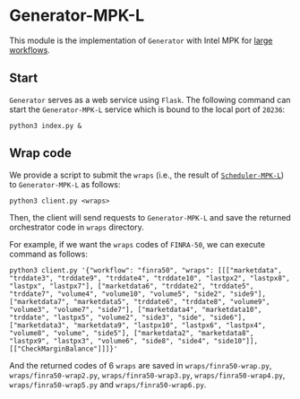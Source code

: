 # Generator-MPK-L

This module is the implementation of `Generator` with Intel MPK for [large workflows](https://github.com/tjulym/Chiron/blob/main/Scheduler/mpk-l/README.md).

## Start
`Generator` serves as a web service using `Flask`. The following command can start the `Generator-MPK-L` service which is bound to the local port of `20236`:
```
python3 index.py &
```

## Wrap code
We provide a script to submit the `wraps` (i.e., the result of [`Scheduler-MPK-L`](https://github.com/tjulym/Chiron/blob/main/Scheduler/mpk-l/README.md)) to `Generator-MPK-L` as follows:
```
python3 client.py <wraps>
```
Then, the client will send requests to `Generator-MPK-L` and save the returned orchestrator code in `wraps` directory.

For example, if we want the `wraps` codes of `FINRA-50`, we can execute command as follows:
```
python3 client.py '{"workflow": "finra50", "wraps": [[["marketdata", "trddate3", "trddate9", "trddate4", "trddate10", "lastpx2", "lastpx8", "lastpx", "lastpx7"], ["marketdata6", "trddate2", "trddate5", "trddate7", "volume4", "volume10", "volume5", "side2", "side9"], ["marketdata7", "marketdata5", "trddate6", "trddate8", "volume9", "volume3", "volume7", "side7"], ["marketdata4", "marketdata10", "trddate", "lastpx5", "volume2", "side3", "side", "side6"], ["marketdata3", "marketdata9", "lastpx10", "lastpx6", "lastpx4", "volume8", "volume", "side5"], ["marketdata2", "marketdata8", "lastpx9", "lastpx3", "volume6", "side8", "side4", "side10"]], [["CheckMarginBalance"]]]}'
```
And the returned codes of 6 `wraps` are saved in `wraps/finra50-wrap.py`, `wraps/finra50-wrap2.py`, `wraps/finra50-wrap3.py`, `wraps/finra50-wrap4.py`, `wraps/finra50-wrap5.py` and `wraps/finra50-wrap6.py`.